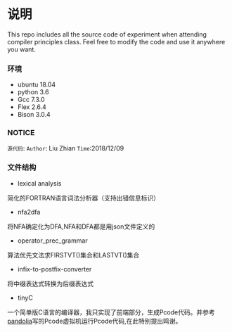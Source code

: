 # 说明
This repo includes all  the source code of experiment when attending compiler principles class. Feel free to modify the code and use it anywhere you want.

### 环境
- ubuntu 18.04
- python 3.6
- Gcc 7.3.0
- Flex 2.6.4
- Bison 3.0.4


### NOTICE
`源代码`:
`Author`: Liu Zhian
`Time`:2018/12/09


### 文件结构
- lexical analysis

简化的FORTRAN语言词法分析器（支持出错信息标识）
- nfa2dfa

将NFA确定化为DFA,NFA和DFA都是用json文件定义的
- operator_prec_grammar

算法优先文法求FIRSTVT()集合和LASTVT()集合
- infix-to-postfix-converter

将中缀表达式转换为后缀表达式
- tinyC

一个简单版C语言的编译器，我只实现了前端部分，生成Pcode代码。并参考[pandolia](http://pandolia.net/tinyc/index.html)写的Pcode虚拟机运行Pcode代码,在此特别提出鸣谢。

